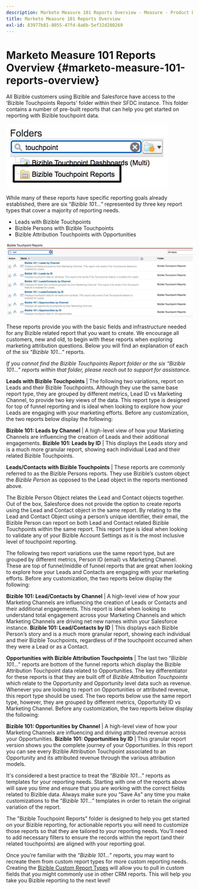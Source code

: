 ```yaml
---
description: Marketo Measure 101 Reports Overview - Measure - Product Documentation
title: Marketo Measure 101 Reports Overview
exl-id: 83977b81-8055-47fd-8a6b-5ef32d280269
---
```

# Marketo Measure 101 Reports Overview {#marketo-measure-101-reports-overview}

All Bizible customers using Bizible and Salesforce have access to the ‘Bizible Touchpoints Reports' folder within their SFDC instance. This folder contains a number of pre-built reports that can help you get started on reporting with Bizible touchpoint data.

![](assets/bizible-101-reports-overview-1.png)

While many of these reports have specific reporting goals already established, there are six “_Bizible 101…_” represented by three key report types that cover a majority of reporting needs.

* Leads with Bizible Touchpoints
* Bizible Persons with Bizible Touchpoints
* Bizible Attribution Touchpoints with Opportunities

![](assets/bizible-101-reports-overview-2.png)

These reports provide you with the basic fields and infrastructure needed for any Bizible related report that you want to create. We encourage all customers, new and old, to begin with these reports when exploring marketing attribution questions. Below you will find an explanation of each of the six “_Bizible 101…_” reports.

_If you cannot find the Bizible Touchpoints Report folder or the six “_Bizible 101…_” reports within that folder, please reach out to support for assistance._

**Leads with Bizible Touchpoints** | The following two variations, report on Leads and their Bizible Touchpoints. Although they use the same base report type, they are grouped by different metrics, Lead ID vs Marketing Channel, to provide two key views of the data. This report type is designed for top of funnel reporting and is ideal when looking to explore how your Leads are engaging with your marketing efforts. Before any customization, the two reports below display the following:

**Bizible 101: Leads by Channel** | A high-level view of how your Marketing Channels are influencing the creation of Leads and their additional engagements.
**Bizible 101: Leads by ID** | This displays the Leads story and is a much more granular report, showing each individual Lead and their related Bizible Touchpoints.

**Leads/Contacts with Bizible Touchpoints** | These reports are commonly referred to as the Bizible Persons reports. They use Bizible’s custom object the _Bizible Person_ as opposed to the Lead object in the reports mentioned above.

The Bizible Person Object relates the Lead and Contact objects together. Out of the box, Salesforce does not provide the option to create reports using the Lead and Contact object in the same report. By relating to the Lead and Contact Object using a person’s unique identifier, their email, the Bizible Person can report on both Lead and Contact related Bizible Touchpoints within the same report. This report type is ideal when looking to validate any of your Bizible Account Settings as it is the most inclusive level of touchpoint reporting.

The following two report variations use the same report type, but are grouped by different metrics, Person ID (email) vs Marketing Channel. These are top of funnel/middle of funnel reports that are great when looking to explore how your Leads and Contacts are engaging with your marketing efforts. Before any customization, the two reports below display the following:

**Bizible 101: Lead/Contacts by Channel** | A high-level view of how your Marketing Channels are influencing the creation of Leads or Contacts and their additional engagements. This report is ideal when looking to understand total engagement across your Marketing Channels and which Marketing Channels are driving net new names within your Salesforce instance.
**Bizible 101: Lead/Contacts by ID** | This displays each Bizible Person’s story and is a much more granular report, showing each individual and their Bizible Touchpoints, regardless of if the touchpoint occurred when they were a Lead or as a Contact.

**Opportunities with Bizible Attribution Touchpoints** | The last two “_Bizible 101…_” reports are bottom of the funnel reports which display the Bizible Attribution Touchpoint data related to Opportunities. The key differentiator for these reports is that they are built off of _Bizible Attribution Touchpoints_ which relate to the Opportunity and Opportunity level data such as revenue. Whenever you are looking to report on Opportunities or attributed revenue, this report type should be used. The two reports below use the same report type, however, they are grouped by different metrics, Opportunity ID vs Marketing Channel. Before any customization, the two reports below display the following:

**Bizible 101: Opportunities by Channel** | A high-level view of how your Marketing Channels are influencing and driving attributed revenue across your Opportunities.
**Bizible 101: Opportunities by ID** | This granular report version shows you the complete journey of your Opportunities. In this report you can see every Bizible Attribution Touchpoint associated to an Opportunity and its attributed revenue through the various attribution models.

It's considered a best practice to treat the “_Bizible 101…_” reports as templates for your reporting needs. Starting with one of the reports above will save you time and ensure that you are working with the correct fields related to Bizible data. Always make sure you “Save As” any time you make customizations to the “_Bizible 101…_” templates in order to retain the original variation of the report.

The "Bizible Touchpoint Reports" folder is designed to help you get started on your Bizible reporting, for actionable reports you will need to customize those reports so that they are tailored to your reporting needs. You'll need to add necessary filters to ensure the records within the report (and their related touchpoints) are aligned with your reporting goal.

Once you’re familiar with the “_Bizible 101…_” reports, you may want to recreate them from custom report types for more custom reporting needs. Creating the [Bizible Custom Report Types](/help/marketo-measure-salesforce-reporting/new-report-types/creating-custom-marketo-measure-report-types.md) will allow you to pull in custom fields that you might commonly use in other CRM reports. This will help you take you Bizible reporting to the next level!
